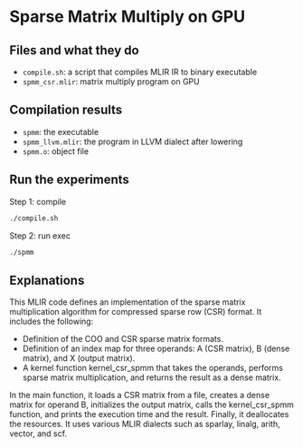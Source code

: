 # Sparse Matrix Multiply on GPU

## Files and what they do
- `compile.sh`: a script that compiles MLIR IR to binary executable
- `spmm_csr.mlir`: matrix multiply program on GPU

## Compilation results
- `spmm`: the executable
- `spmm_llvm.mlir`: the program in LLVM dialect after lowering
- `spmm.o`: object file

## Run the experiments
Step 1: compile

```sh
./compile.sh
```


Step 2: run exec
```sh
./spmm
```

## Explanations

This MLIR code defines an implementation of the sparse matrix multiplication algorithm for compressed sparse row (CSR) format. It includes the following:

- Definition of the COO and CSR sparse matrix formats.
- Definition of an index map for three operands: A (CSR matrix), B (dense matrix), and X (output matrix).
- A kernel function kernel_csr_spmm that takes the operands, performs sparse matrix multiplication, and returns the result as a dense matrix.

In the main function, it loads a CSR matrix from a file, creates a dense matrix for operand B, initializes the output matrix, calls the kernel_csr_spmm function, and prints the execution time and the result. Finally, it deallocates the resources.
It uses various MLIR dialects such as sparlay, linalg, arith, vector, and scf.